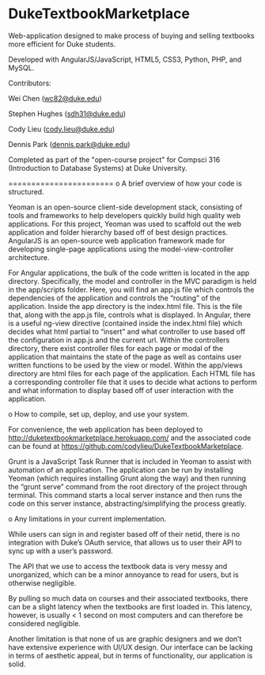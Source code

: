 DukeTextbookMarketplace
=======================
Web-application designed to make process of buying and selling textbooks more efficient for Duke students.

Developed with AngularJS/JavaScript, HTML5, CSS3, Python, PHP, and MySQL.

Contributors:

Wei Chen (wc82@duke.edu)

Stephen Hughes (sdh31@duke.edu)

Cody Lieu (cody.lieu@duke.edu)

Dennis Park (dennis.park@duke.edu)

Completed as part of the "open-course project" for Compsci 316 (Introduction to Database Systems) at Duke University.

=======================
o A brief overview of how your code is structured.

Yeoman is an open-source client-side development stack, consisting of tools and frameworks to help developers quickly build high quality web applications. For this project, Yeoman was used to scaffold out the web application and folder hierarchy based off of best design practices. AngularJS is an open-source web application framework made for developing single-page applications using the model-view-controller architecture.

For Angular applications, the bulk of the code written is located in the app directory. Specifically, the model and controller in the MVC paradigm is held in the app/scripts folder. Here, you will find an app.js file which controls the dependencies of the application and controls the “routing” of the application. Inside the app directory is the index.html file. This is the file that, along with the app.js file, controls what is displayed. In Angular, there is a useful ng-view directive (contained inside the index.html file) which decides what html partial to “insert” and what controller to use based off the configuration in app.js and the current url. Within the controllers directory, there exist controller files for each page or modal of the application that maintains the state of the page as well as contains user written functions to be used by the view or model. Within the app/views directory are html files for each page of the application. Each HTML file has a corresponding controller file that it uses to decide what actions to perform and what information to display based off of user interaction with the application.


o How to compile, set up, deploy, and use your system.

For convenience, the web application has been deployed to http://duketextbookmarketplace.herokuapp.com/ and the associated code can be found at https://github.com/codylieu/DukeTextbookMarketplace.

Grunt is a JavaScript Task Runner that is included in Yeoman to assist with automation of an application. The application can be run by installing Yeoman (which requires installing Grunt along the way) and then running the “grunt serve” command from the root directory of the project through terminal. This command starts a local server instance and then runs the code on this server instance, abstracting/simplifying the process greatly.

o Any limitations in your current implementation.

While users can sign in and register based off of their netid, there is no integration with Duke’s OAuth service, that allows us to user their API to sync up with a user’s password.

The API that we use to access the textbook data is very messy and unorganized, which can be a minor annoyance to read for users, but is otherwise negligible.

By pulling so much data on courses and their associated textbooks, there can be a slight latency when the textbooks are first loaded in. This latency, however, is usually < 1 second on most computers and can therefore be considered negligible.

Another limitation is that none of us are graphic designers and we don’t have extensive experience with UI/UX design. Our interface can be lacking in terms of aesthetic appeal, but in terms of functionality, our application is solid.

